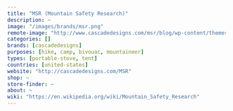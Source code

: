 ```yaml
---
title: "MSR (Mountain Safety Research)"
description: ~
image: "/images/brands/msr.png"
remote-image: "http://www.cascadedesigns.com/msr/blog/wp-content/themes/msr/img/msr-logo-black.png"
categories: []
brands: [cascadedesigns]
purposes: [hike, camp, bivouac, mountaineer]
types: [portable-stove, tent]
countries: [united-states]
website: "http://cascadedesigns.com/MSR"
shop: ~
store-finder: ~
about: ~
wiki: "https://en.wikipedia.org/wiki/Mountain_Safety_Research"
---
```

